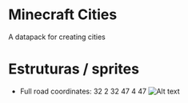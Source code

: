 # Minecraft Cities
A datapack for creating cities

# Estruturas / sprites

* Full road
    coordinates: 32 2 32 47 4 47
    ![Alt text](./../tests/assets/repo/sprites/image.png)